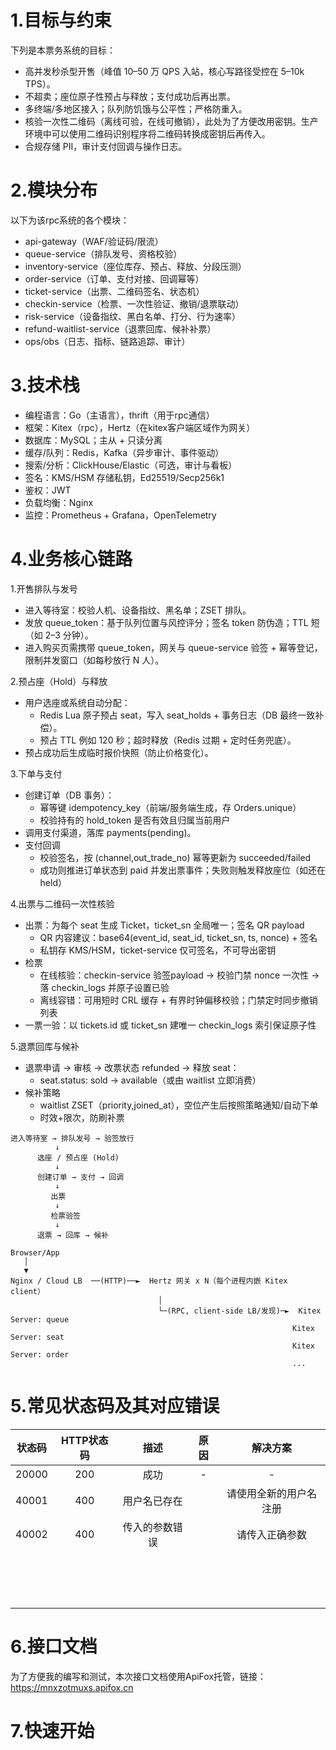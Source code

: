 # 1.目标与约束

下列是本票务系统的目标：

- 高并发秒杀型开售（峰值 10–50 万 QPS 入站，核心写路径受控在 5–10k TPS）。
- 不超卖；座位原子性预占与释放；支付成功后再出票。
- 多终端/多地区接入；队列防饥饿与公平性；严格防重入。
- 核验一次性二维码（离线可验，在线可撤销），此处为了方便改用密钥。生产环境中可以使用二维码识别程序将二维码转换成密钥后再传入。
- 合规存储 PII，审计支付回调与操作日志。

# 2.模块分布

以下为该rpc系统的各个模块：

- api-gateway（WAF/验证码/限流）
- queue-service（排队发号、资格校验）
- inventory-service（座位库存、预占、释放、分段压测）
- order-service（订单、支付对接、回调幂等）
- ticket-service（出票、二维码签名、状态机）
- checkin-service（检票、一次性验证、撤销/退票联动）
- risk-service（设备指纹、黑白名单、打分、行为速率）
- refund-waitlist-service（退票回库、候补补票）
- ops/obs（日志、指标、链路追踪、审计）

# 3.技术栈

- 编程语言：Go（主语言），thrift（用于rpc通信）
- 框架：Kitex（rpc），Hertz（在kitex客户端区域作为网关）
- 数据库：MySQL；主从 + 只读分离
- 缓存/队列：Redis，Kafka（异步审计、事件驱动）
- 搜索/分析：ClickHouse/Elastic（可选，审计与看板）
- 签名：KMS/HSM 存储私钥，Ed25519/Secp256k1
- 鉴权：JWT
- 负载均衡：Nginx
- 监控：Prometheus + Grafana，OpenTelemetry

# 4.业务核心链路

1.开售排队与发号

- 进入等待室：校验人机、设备指纹、黑名单；ZSET 排队。
- 发放 queue_token：基于队列位置与风控评分；签名 token 防伪造；TTL 短（如 2–3 分钟）。
- 进入购买页需携带 queue_token，网关与 queue-service 验签 + 幂等登记，限制并发窗口（如每秒放行 N 人）。

2.预占座（Hold）与释放

- 用户选座或系统自动分配：
  - Redis Lua 原子预占 seat，写入 seat_holds + 事务日志（DB 最终一致补偿）。
  - 预占 TTL 例如 120 秒；超时释放（Redis 过期 + 定时任务兜底）。
- 预占成功后生成临时报价快照（防止价格变化）。

3.下单与支付

- 创建订单（DB 事务）：
  - 幂等键 idempotency_key（前端/服务端生成，存 Orders.unique）
  - 校验持有的 hold_token 是否有效且归属当前用户
- 调用支付渠道，落库 payments(pending)。
- 支付回调
  - 校验签名，按 (channel,out_trade_no) 幂等更新为 succeeded/failed
  - 成功则推进订单状态到 paid 并发出票事件；失败则触发释放座位（如还在 held）

4.出票与二维码一次性核验

- 出票：为每个 seat 生成 Ticket，ticket_sn 全局唯一；签名 QR payload
  - QR 内容建议：base64(event_id, seat_id, ticket_sn, ts, nonce) + 签名
  - 私钥存 KMS/HSM，ticket-service 仅可签名，不可导出密钥
- 检票
  - 在线核验：checkin-service 验签payload -> 校验门禁 nonce 一次性 -> 落 checkin_logs 并原子设置已验
  - 离线容错：可用短时 CRL 缓存 + 有界时钟偏移校验；门禁定时同步撤销列表
- 一票一验：以 tickets.id 或 ticket_sn 建唯一 checkin_logs 索引保证原子性

5.退票回库与候补

- 退票申请 -> 审核 -> 改票状态 refunded -> 释放 seat：
  - seat.status: sold -> available（或由 waitlist 立即消费）
- 候补策略
  - waitlist ZSET（priority,joined_at），空位产生后按照策略通知/自动下单
  - 时效+限次，防刷补票

```
进入等待室 → 排队发号 → 验签放行
          ↓
      选座 / 预占座 (Hold)
          ↓
      创建订单 → 支付 → 回调
          ↓
         出票
          ↓
         检票验签
          ↓
      退票 → 回库 → 候补
```

```text
Browser/App
   │
   ▼
Nginx / Cloud LB  ──(HTTP)──►  Hertz 网关 x N（每个进程内嵌 Kitex client）
                                 │
                                 └─(RPC, client-side LB/发现)─►  Kitex Server: queue
                                                               Kitex Server: seat
                                                               Kitex Server: order
                                                               ...

```



# 5.常见状态码及其对应错误

| 状态码 | HTTP状态码 |      描述      | 原因 |        解决方案        |
| :----: | :--------: | :------------: | :--: | :--------------------: |
| 20000  |    200     |      成功      |  -   |           -            |
| 40001  |    400     |  用户名已存在  |      | 请使用全新的用户名注册 |
| 40002  |    400     | 传入的参数错误 |      |     请传入正确参数     |
|        |            |                |      |                        |
|        |            |                |      |                        |
|        |            |                |      |                        |
|        |            |                |      |                        |
|        |            |                |      |                        |
|        |            |                |      |                        |
|        |            |                |      |                        |
|        |            |                |      |                        |
|        |            |                |      |                        |
|        |            |                |      |                        |
|        |            |                |      |                        |
|        |            |                |      |                        |
|        |            |                |      |                        |
|        |            |                |      |                        |
|        |            |                |      |                        |

# 6.接口文档

为了方便我的编写和测试，本次接口文档使用ApiFox托管，链接：https://mnxzotmuxs.apifox.cn

# 7.快速开始